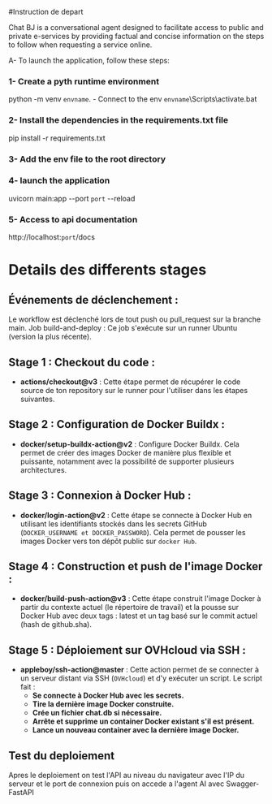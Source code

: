 #Instruction de depart

Chat BJ is a conversational agent designed to facilitate access to public and private e-services by providing factual and concise information on the steps to follow when requesting a service online.

A- To launch the application, follow these steps:
### 1- Create a pyth runtime environment
python -m venv `envname`. - Connect to the env `envname`\Scripts\activate.bat

### 2- Install the dependencies in the requirements.txt file 
pip install -r requirements.txt

### 3- Add the env file to the root directory

### 4- launch the application 
uvicorn main:app --port `port` --reload

### 5- Access to api documentation 
http://localhost:`port`/docs

# Details des differents stages

## Événements de déclenchement :

Le workflow est déclenché lors de tout push ou pull_request sur la branche main.
Job build-and-deploy : Ce job s'exécute sur un runner Ubuntu (version la plus récente).

## Stage 1 : Checkout du code :

- **actions/checkout@v3** : Cette étape permet de récupérer le code source de ton repository sur le runner pour l'utiliser dans les étapes suivantes.

## Stage 2 : Configuration de Docker Buildx :

- **docker/setup-buildx-action@v2** : Configure Docker Buildx. Cela permet de créer des images Docker de manière plus flexible et puissante, notamment avec la possibilité de supporter plusieurs architectures.
  
## Stage 3 : Connexion à Docker Hub :

- **docker/login-action@v2** : Cette étape se connecte à Docker Hub en utilisant les identifiants stockés dans les secrets GitHub (`DOCKER_USERNAME et DOCKER_PASSWORD`). Cela permet de pousser les images Docker vers ton dépôt public sur `docker Hub`.

## Stage 4 : Construction et push de l'image Docker :

- **docker/build-push-action@v3** : Cette étape construit l'image Docker à partir du contexte actuel (le répertoire de travail) et la pousse sur Docker Hub avec deux tags : latest et un tag basé sur le commit actuel (hash de github.sha).
  
## Stage 5 : Déploiement sur OVHcloud via SSH :

- **appleboy/ssh-action@master** : Cette action permet de se connecter à un serveur distant via SSH (`OVHcloud`) et d'y exécuter un script.
Le script fait :
  - **Se connecte à Docker Hub avec les secrets.**
  - **Tire la dernière image Docker construite.**
  - **Crée un fichier chat.db si nécessaire.**
  - **Arrête et supprime un container Docker existant s'il est présent.**
  - **Lance un nouveau container avec la dernière image Docker.**

## Test du deploiement
  Apres le deploiement on test l'API au niveau du navigateur avec l'IP du serveur et le port de connexion puis on accede a l'agent AI avec Swagger-FastAPI  
